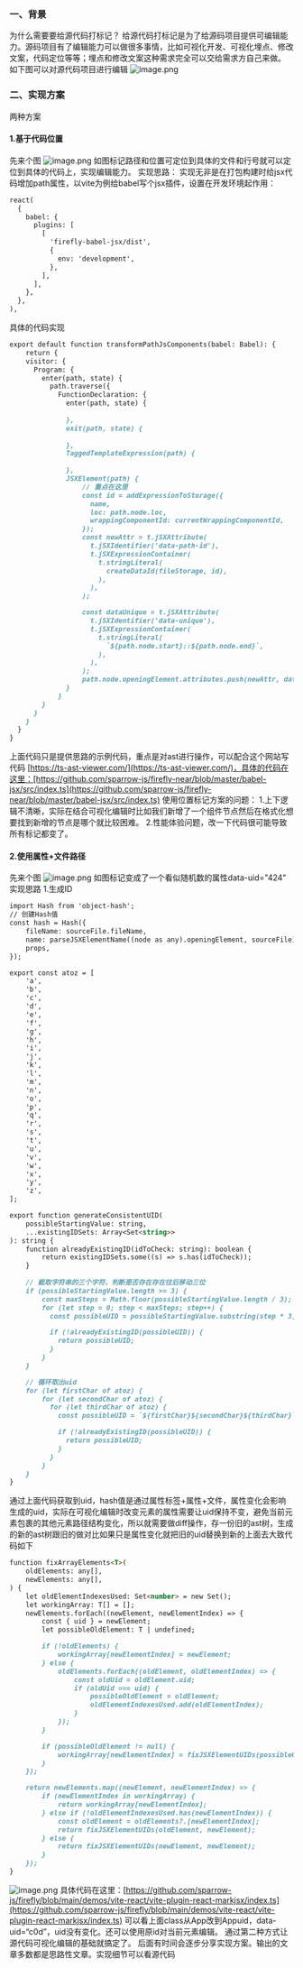 ### 一、背景
为什么需要要给源代码打标记？
给源代码打标记是为了给源码项目提供可编辑能力。源码项目有了编辑能力可以做很多事情，比如可视化开发、可视化埋点、修改文案，代码定位等等；埋点和修改文案这种需求完全可以交给需求方自己来做。
如下图可以对源代码项目进行编辑
![image.png](https://cdn.nlark.com/yuque/0/2023/png/33579359/1693400458549-a442ea3d-4b97-4866-b57e-200718fc9f45.png#averageHue=%23e6c265&clientId=u1a64e6dc-f004-4&from=paste&height=198&id=u8990561f&originHeight=1070&originWidth=2248&originalType=binary&ratio=2&rotation=0&showTitle=false&size=162790&status=done&style=none&taskId=uf74c3aec-b124-4eaf-9183-49221152de9&title=&width=415)
### 二、实现方案
两种方案
#### 1.基于代码位置
先来个图
![image.png](https://cdn.nlark.com/yuque/0/2023/png/33579359/1693382316147-edc4ba65-d150-4d2d-a305-2c114518a4d3.png#averageHue=%23fbf9f8&clientId=ue1ecb2ad-55f4-4&from=paste&height=321&id=ue2ddefa0&originHeight=642&originWidth=1998&originalType=binary&ratio=2&rotation=0&showTitle=false&size=327976&status=done&style=none&taskId=u4008bd24-dba2-4163-a6dc-76bd6ee5cb0&title=&width=999)
如图标记路径和位置可定位到具体的文件和行号就可以定位到具体的代码上，实现编辑能力。
实现思路：
实现无非是在打包构建时给jsx代码增加path属性，以vite为例给babel写个jsx插件，设置在开发环境起作用：
```markdown
react(
  {
    babel: {
      plugins: [
        [
          'firefly-babel-jsx/dist',
          {
            env: 'development',
          },
        ],
      ],
    },
  },
),
```
具体的代码实现
```markdown
export default function transformPathJsComponents(babel: Babel): {
	return {
    visitor: {
      Program: {
        enter(path, state) {
          path.traverse({
            FunctionDeclaration: {
              enter(path, state) {
                
              },
              exit(path, state) {
              
              },
              TaggedTemplateExpression(path) {
                
              },
              JSXElement(path) {
                  // 重点在这里
                  const id = addExpressionToStorage({
                    name,
                    loc: path.node.loc,
                    wrappingComponentId: currentWrappingComponentId,
                  });
                  const newAttr = t.jSXAttribute(
                    t.jSXIdentifier('data-path-id'),
                    t.jSXExpressionContainer(
                      t.stringLiteral(
                        createDataId(fileStorage, id),
                      ),
                    ),
                  );

                  const dataUnique = t.jSXAttribute(
                    t.jSXIdentifier('data-unique'),
                    t.jSXExpressionContainer(
                      t.stringLiteral(
                        `${path.node.start}::${path.node.end}`,
                      ),
                    ),
                  );
                  path.node.openingElement.attributes.push(newAttr, dataUnique);
              }
            }  
        }
      }
    }
  }  
}
```
上面代码只是提供思路的示例代码，重点是对ast进行操作，可以配合这个网站写代码 [https://ts-ast-viewer.com/](https://ts-ast-viewer.com/)，具体的代码在这里：[https://github.com/sparrow-js/firefly-near/blob/master/babel-jsx/src/index.ts](https://github.com/sparrow-js/firefly-near/blob/master/babel-jsx/src/index.ts)
使用位置标记方案的问题：
1.上下逻辑不清晰，实际在结合可视化编辑时比如我们新增了一个组件节点然后在格式化想要找到新增的节点是哪个就比较困难。
2.性能体验问题，改一下代码很可能导致所有标记都变了。

#### 2.使用属性+文件路径
先来个图
![image.png](https://cdn.nlark.com/yuque/0/2023/png/33579359/1693385619882-b0469842-ab2b-4b7f-a601-aaf7f66f030b.png#averageHue=%23fbf7f6&clientId=ue1ecb2ad-55f4-4&from=paste&height=392&id=u9b1590df&originHeight=784&originWidth=1334&originalType=binary&ratio=2&rotation=0&showTitle=false&size=196311&status=done&style=none&taskId=ue72717b3-9125-4da5-8048-bc069bc3d0f&title=&width=667)
如图标记变成了一个看似随机数的属性data-uid="424"
实现思路
1.生成ID
```markdown
import Hash from 'object-hash';
// 创建Hash值
const hash = Hash({
    fileName: sourceFile.fileName,
    name: parseJSXElementName((node as any).openingElement, sourceFile),
    props,
});

export const atoz = [
    'a',
    'b',
    'c',
    'd',
    'e',
    'f',
    'g',
    'h',
    'i',
    'j',
    'k',
    'l',
    'm',
    'n',
    'o',
    'p',
    'q',
    'r',
    's',
    't',
    'u',
    'v',
    'w',
    'x',
    'y',
    'z',
];

export function generateConsistentUID(
    possibleStartingValue: string,
    ...existingIDSets: Array<Set<string>>
): string {
    function alreadyExistingID(idToCheck: string): boolean {
        return existingIDSets.some((s) => s.has(idToCheck));
    }
    
    // 截取字符串的三个字符，判断是否存在存在往后移动三位
    if (possibleStartingValue.length >= 3) {
        const maxSteps = Math.floor(possibleStartingValue.length / 3);
        for (let step = 0; step < maxSteps; step++) {
          const possibleUID = possibleStartingValue.substring(step * 3, (step + 1) * 3);

          if (!alreadyExistingID(possibleUID)) {
            return possibleUID;
          }
        }
    }

  	// 循环取出uid
    for (let firstChar of atoz) {
        for (let secondChar of atoz) {
          for (let thirdChar of atoz) {
            const possibleUID = `${firstChar}${secondChar}${thirdChar}`;

            if (!alreadyExistingID(possibleUID)) {
              return possibleUID;
            }
          }
        }
    }
}
```
通过上面代码获取到uid，hash值是通过属性标签+属性+文件，属性变化会影响生成的uid，实际在可视化编辑时改变元素的属性需要让uid保持不变，避免当前元素包裹的其他元素路径结构变化，所以就需要做diff操作，存一份旧的ast树，生成的新的ast树跟旧的做对比如果只是属性变化就把旧的uid替换到新的上面去大致代码如下
```markdown
function fixArrayElements<T>(
    oldElements: any[],
    newElements: any[],
) {
    let oldElementIndexesUsed: Set<number> = new Set();
    let workingArray: T[] = [];
    newElements.forEach((newElement, newElementIndex) => {
        const { uid } = newElement;
        let possibleOldElement: T | undefined;

        if (!oldElements) {
            workingArray[newElementIndex] = newElement;
        } else {
            oldElements.forEach((oldElement, oldElementIndex) => {
                const oldUid = oldElement.uid;
                if (oldUid === uid) {
                    possibleOldElement = oldElement;
                    oldElementIndexesUsed.add(oldElementIndex);
                }
            });
        }

        if (possibleOldElement != null) {
            workingArray[newElementIndex] = fixJSXElementUIDs(possibleOldElement, newElement);
        }
    });

    return newElements.map((newElement, newElementIndex) => {
        if (newElementIndex in workingArray) {
            return workingArray[newElementIndex];
        } else if (!oldElementIndexesUsed.has(newElementIndex)) {
            const oldElement = oldElements?.[newElementIndex];
            return fixJSXElementUIDs(oldElement, newElement);
        } else {
            return fixJSXElementUIDs(newElement, newElement);
        }
    });
}

```
![image.png](https://cdn.nlark.com/yuque/0/2023/png/33579359/1693389707749-ad7275aa-3d46-49fb-948d-98ccb04fcc21.png#averageHue=%23fdf9f8&clientId=ue1ecb2ad-55f4-4&from=paste&height=280&id=ud5640c60&originHeight=560&originWidth=1120&originalType=binary&ratio=2&rotation=0&showTitle=false&size=127942&status=done&style=none&taskId=u1e6b00c2-c263-4615-b0db-225b9b951bd&title=&width=560)
具体代码在这里：[https://github.com/sparrow-js/firefly/blob/main/demos/vite-react/vite-plugin-react-markjsx/index.ts](https://github.com/sparrow-js/firefly/blob/main/demos/vite-react/vite-plugin-react-markjsx/index.ts)
可以看上面class从App改到Appuid，data-uid=“c0d”，uid没有变化。还可以使用原id对当前元素编辑。
通过第二种方式让源代码可视化编辑的基础就搞定了。
后面有时间会逐步分享实现方案。输出的文章多数都是思路性文章。实现细节可以看源代码
